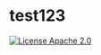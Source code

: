 # test123
[![License Apache 2.0](https://img.shields.io/badge/license-Apache%202.0-blue.svg)](../..)
